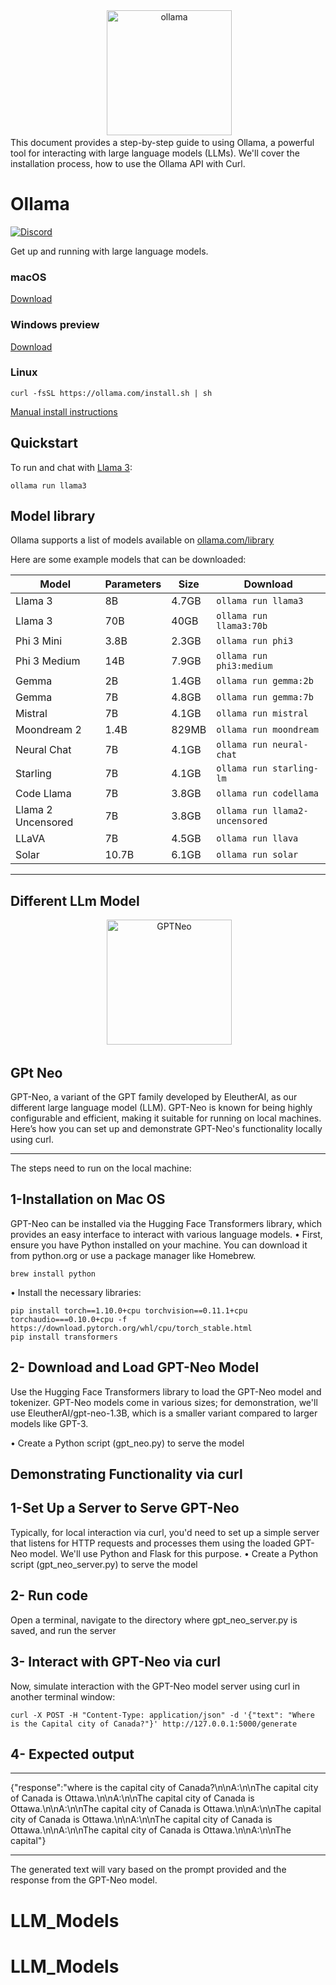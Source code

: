 <div align="center">
 <img alt="ollama" height="200px" src="https://github.com/ollama/ollama/assets/3325447/0d0b44e2-8f4a-4e99-9b52-a5c1c741c8f7">
</div>
This document provides a step-by-step guide to using Ollama, a powerful tool for interacting with
large language models (LLMs). We'll cover the installation process, how to use the Ollama API with
Curl.

# Ollama

[![Discord](https://dcbadge.vercel.app/api/server/ollama?style=flat&compact=true)](https://discord.gg/ollama)

Get up and running with large language models.

### macOS

[Download](https://ollama.com/download/Ollama-darwin.zip)

### Windows preview

[Download](https://ollama.com/download/OllamaSetup.exe)

### Linux

```
curl -fsSL https://ollama.com/install.sh | sh
```

[Manual install instructions](https://github.com/ollama/ollama/blob/main/docs/linux.md)


## Quickstart

To run and chat with [Llama 3](https://ollama.com/library/llama3):

```
ollama run llama3
```


## Model library

Ollama supports a list of models available on [ollama.com/library](https://ollama.com/library 'ollama model library')

Here are some example models that can be downloaded:

| Model              | Parameters | Size  | Download                       |
| ------------------ | ---------- | ----- | ------------------------------ |
| Llama 3            | 8B         | 4.7GB | `ollama run llama3`            |
| Llama 3            | 70B        | 40GB  | `ollama run llama3:70b`        |
| Phi 3 Mini         | 3.8B       | 2.3GB | `ollama run phi3`              |
| Phi 3 Medium       | 14B        | 7.9GB | `ollama run phi3:medium`       |
| Gemma              | 2B         | 1.4GB | `ollama run gemma:2b`          |
| Gemma              | 7B         | 4.8GB | `ollama run gemma:7b`          |
| Mistral            | 7B         | 4.1GB | `ollama run mistral`           |
| Moondream 2        | 1.4B       | 829MB | `ollama run moondream`         |
| Neural Chat        | 7B         | 4.1GB | `ollama run neural-chat`       |
| Starling           | 7B         | 4.1GB | `ollama run starling-lm`       |
| Code Llama         | 7B         | 3.8GB | `ollama run codellama`         |
| Llama 2 Uncensored | 7B         | 3.8GB | `ollama run llama2-uncensored` |
| LLaVA              | 7B         | 4.5GB | `ollama run llava`             |
| Solar              | 10.7B      | 6.1GB | `ollama run solar`           |


----------------------------------------------------------------------------------------------------------------------------------------------------
## Different LLm Model


<div align="center">
 <img alt="GPTNeo" height="200px" src="https://huggingface.co/front/assets/huggingface_logo-noborder.svg">
</div>

<h2>GPt Neo</h2>

GPT-Neo, a variant of the GPT family developed by EleutherAI, as our different large language model (LLM). GPT-Neo is known for being highly configurable and efficient, making it suitable for running on local machines. Here’s how you can set up and demonstrate GPT-Neo's functionality locally using curl.

---------------------------------------------------------------------
The steps need to run on the local machine:

## 1-Installation on Mac OS

GPT-Neo can be installed via the Hugging Face Transformers library, which provides an easy interface to interact with various language models.
•	First, ensure you have Python installed on your machine. You can download it from python.org or use a package manager like Homebrew.

```
brew install python
```

•	Install the necessary libraries:

```
pip install torch==1.10.0+cpu torchvision==0.11.1+cpu torchaudio===0.10.0+cpu -f https://download.pytorch.org/whl/cpu/torch_stable.html
pip install transformers
```
## 2- Download and Load GPT-Neo Model
Use the Hugging Face Transformers library to load the GPT-Neo model and tokenizer. GPT-Neo models come in various sizes; for demonstration, we'll use EleutherAI/gpt-neo-1.3B, which is a smaller variant compared to larger models like GPT-3.

•	Create a Python script (gpt_neo.py) to serve the model

Demonstrating Functionality via curl
-----------------------------------------------------------------------
## 1-Set Up a Server to Serve GPT-Neo
Typically, for local interaction via curl, you'd need to set up a simple server that listens for HTTP requests and processes them using the loaded GPT-Neo model. We'll use Python and Flask for this purpose.
•	Create a Python script (gpt_neo_server.py) to serve the model

## 2- Run code
Open a terminal, navigate to the directory where gpt_neo_server.py is saved, and run the server

## 3- Interact with GPT-Neo via curl
Now, simulate interaction with the GPT-Neo model server using curl in another terminal window:

```
curl -X POST -H "Content-Type: application/json" -d '{"text": "Where is the Capital city of Canada?"}' http://127.0.0.1:5000/generate

```

## 4- Expected output 

____________________________________________________________________
{"response":"where is the capital city of Canada?\n\nA:\n\nThe capital city of Canada is Ottawa.\n\nA:\n\nThe capital city of Canada is Ottawa.\n\nA:\n\nThe capital city of Canada is Ottawa.\n\nA:\n\nThe capital city of Canada is Ottawa.\n\nA:\n\nThe capital city of Canada is Ottawa.\n\nA:\n\nThe capital city of Canada is Ottawa.\n\nA:\n\nThe capital"}
_____________________________________________________________________

The generated text will vary based on the prompt provided and the response from the GPT-Neo model.





# LLM_Models
# LLM_Models
